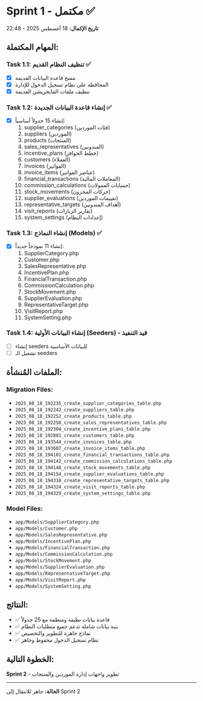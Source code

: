 # Sprint 1 - مكتمل ✅

**تاريخ الإكمال:** 18 أغسطس 2025 - 22:48

## المهام المكتملة:

### Task 1.1: تنظيف النظام القديم ✅
- [x] مسح قاعدة البيانات القديمة
- [x] المحافظة على نظام تسجيل الدخول للإدارة
- [x] تنظيف ملفات المايجريشن القديمة

### Task 1.2: إنشاء قاعدة البيانات الجديدة ✅
- [x] إنشاء 15 جدولاً أساسياً:
  1. supplier_categories (فئات الموردين)
  2. suppliers (الموردين)
  3. products (المنتجات)
  4. sales_representatives (المندوبين)
  5. incentive_plans (خطط الحوافز)
  6. customers (العملاء)
  7. invoices (الفواتير)
  8. invoice_items (عناصر الفواتير)
  9. financial_transactions (المعاملات المالية)
  10. commission_calculations (حسابات العمولات)
  11. stock_movements (حركات المخزون)
  12. supplier_evaluations (تقييمات الموردين)
  13. representative_targets (أهداف المندوبين)
  14. visit_reports (تقارير الزيارات)
  15. system_settings (إعدادات النظام)

### Task 1.3: إنشاء النماذج (Models) ✅
- [x] إنشاء 11 نموذجاً جديداً:
  1. SupplierCategory.php
  2. Customer.php
  3. SalesRepresentative.php
  4. IncentivePlan.php
  5. FinancialTransaction.php
  6. CommissionCalculation.php
  7. StockMovement.php
  8. SupplierEvaluation.php
  9. RepresentativeTarget.php
  10. VisitReport.php
  11. SystemSetting.php

### Task 1.4: إنشاء البيانات الأولية (Seeders) - قيد التنفيذ
- [ ] إنشاء seeders للبيانات الأساسية
- [ ] تشغيل الـ seeders

## الملفات المُنشأة:

### Migration Files:
- `2025_08_18_192235_create_supplier_categories_table.php`
- `2025_08_18_192242_create_suppliers_table.php`
- `2025_08_18_192252_create_products_table.php`
- `2025_08_18_192258_create_sales_representatives_table.php`
- `2025_08_18_192304_create_incentive_plans_table.php`
- `2025_08_18_192801_create_customers_table.php`
- `2025_08_18_193544_create_invoices_table.php`
- `2025_08_18_193607_create_invoice_items_table.php`
- `2025_08_18_194101_create_financial_transactions_table.php`
- `2025_08_18_194142_create_commission_calculations_table.php`
- `2025_08_18_194148_create_stock_movements_table.php`
- `2025_08_18_194154_create_supplier_evaluations_table.php`
- `2025_08_18_194318_create_representative_targets_table.php`
- `2025_08_18_194324_create_visit_reports_table.php`
- `2025_08_18_194329_create_system_settings_table.php`

### Model Files:
- `app/Models/SupplierCategory.php`
- `app/Models/Customer.php`
- `app/Models/SalesRepresentative.php`
- `app/Models/IncentivePlan.php`
- `app/Models/FinancialTransaction.php`
- `app/Models/CommissionCalculation.php`
- `app/Models/StockMovement.php`
- `app/Models/SupplierEvaluation.php`
- `app/Models/RepresentativeTarget.php`
- `app/Models/VisitReport.php`
- `app/Models/SystemSetting.php`

## النتائج:
- ✅ قاعدة بيانات نظيفة ومنظمة مع 25 جدولاً
- ✅ بنية بيانات شاملة تدعم جميع متطلبات النظام
- ✅ نماذج جاهزة للتطوير والتخصيص
- ✅ نظام تسجيل الدخول محفوظ وجاهز

## الخطوة التالية:
**Sprint 2** - تطوير واجهات إدارة الموردين والمنتجات

---

**الحالة:** جاهز للانتقال إلى Sprint 2
